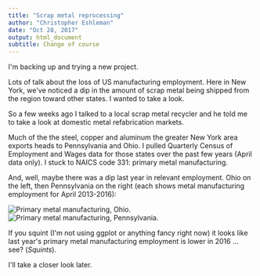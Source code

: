 ```yaml
---
title: "Scrap metal reprocessing"
author: "Christopher Eshleman"
date: "Oct 28, 2017"
output: html_document
subtitle: Change of course
---
```

I'm backing up and trying a new project. 

Lots of talk about the loss of US manufacturing employment. Here in New York, we've noticed a dip in the amount of scrap metal being shipped from the region toward other states. I wanted to take a look. 

So a few weeks ago I talked to a local scrap metal recycler and he told me to take a look at domestic metal refabrication markets. 

Much of the the steel, copper and aluminum the greater New York area exports heads to Pennsylvania and Ohio. I pulled Quarterly Census of Employment and Wages data for those states over the past few years (April data only). I stuck to NAICS code 331: primary metal manufacturing. 

And, well, maybe there was a dip last year in relevant employment. Ohio on the left, then Pennsylvania on the right (each shows metal manufacturing employment for April 2013-2016): 

![Primary metal manufacturing, Ohio.]({{site.baseurl}}/images/Ohio.png)
![Primary metal manufacturing, Pennsylvania.]({{site.baseurl}}/images/Penn.png)

If you squint (I'm not using ggplot or anything fancy right now) it looks like last year's primary metal manufacturing employment is lower in 2016 ... see? (*Squints*). 

I'll take a closer look later.
